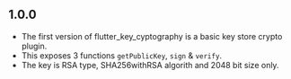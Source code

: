 ## 1.0.0

* The first version of flutter_key_cyptography is a basic key store crypto plugin. 
* This exposes 3 functions `getPublicKey`, `sign` & `verify`.
* The key is RSA type, SHA256withRSA algorith and 2048 bit size only.
